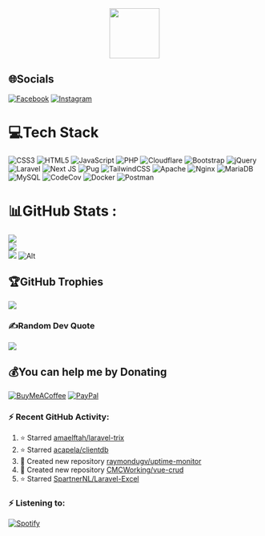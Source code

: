<div id="header" align="center">
  <img src="https://media.giphy.com/media/M9gbBd9nbDrOTu1Mqx/giphy.gif" width="100"/>
</div>

## 🌐Socials
[![Facebook](https://img.shields.io/badge/Facebook-%231877F2.svg?logo=Facebook&logoColor=white)](https://facebook.com/bonjourimcam) [![Instagram](https://img.shields.io/badge/Instagram-%23E4405F.svg?logo=Instagram&logoColor=white)](https://instagram.com/bonjourimcam) 

# 💻Tech Stack
![CSS3](https://img.shields.io/badge/css3-%231572B6.svg?style=for-the-badge&logo=css3&logoColor=white) ![HTML5](https://img.shields.io/badge/html5-%23E34F26.svg?style=for-the-badge&logo=html5&logoColor=white) ![JavaScript](https://img.shields.io/badge/javascript-%23323330.svg?style=for-the-badge&logo=javascript&logoColor=%23F7DF1E) ![PHP](https://img.shields.io/badge/php-%23777BB4.svg?style=for-the-badge&logo=php&logoColor=white) ![Cloudflare](https://img.shields.io/badge/Cloudflare-F38020?style=for-the-badge&logo=Cloudflare&logoColor=white) ![Bootstrap](https://img.shields.io/badge/bootstrap-%23563D7C.svg?style=for-the-badge&logo=bootstrap&logoColor=white) ![jQuery](https://img.shields.io/badge/jquery-%230769AD.svg?style=for-the-badge&logo=jquery&logoColor=white) ![Laravel](https://img.shields.io/badge/laravel-%23FF2D20.svg?style=for-the-badge&logo=laravel&logoColor=white) ![Next JS](https://img.shields.io/badge/Next-black?style=for-the-badge&logo=next.js&logoColor=white) ![Pug](https://img.shields.io/badge/Pug-FFF?style=for-the-badge&logo=pug&logoColor=A86454) ![TailwindCSS](https://img.shields.io/badge/tailwindcss-%2338B2AC.svg?style=for-the-badge&logo=tailwind-css&logoColor=white) ![Apache](https://img.shields.io/badge/apache-%23D42029.svg?style=for-the-badge&logo=apache&logoColor=white) ![Nginx](https://img.shields.io/badge/nginx-%23009639.svg?style=for-the-badge&logo=nginx&logoColor=white) ![MariaDB](https://img.shields.io/badge/MariaDB-003545?style=for-the-badge&logo=mariadb&logoColor=white) ![MySQL](https://img.shields.io/badge/mysql-%2300f.svg?style=for-the-badge&logo=mysql&logoColor=white) ![CodeCov](https://img.shields.io/badge/codecov-%23ff0077.svg?style=for-the-badge&logo=codecov&logoColor=white) ![Docker](https://img.shields.io/badge/docker-%230db7ed.svg?style=for-the-badge&logo=docker&logoColor=white) ![Postman](https://img.shields.io/badge/Postman-FF6C37?style=for-the-badge&logo=postman&logoColor=white)
# 📊GitHub Stats :
![](https://github-readme-stats.vercel.app/api?username=raymondugv&theme=jolly&hide_border=true&include_all_commits=true&count_private=true)<br/>
![](https://github-readme-streak-stats.herokuapp.com/?user=raymondugv&theme=jolly&hide_border=true)<br/>
![](https://github-readme-stats.vercel.app/api/top-langs/?username=raymondugv&theme=jolly&hide_border=true&include_all_commits=true&count_private=true&layout=compact)
![Alt](https://repobeats.axiom.co/api/embed/e1edffd1e06a1cb4ed6abad981f90d8f7bfc16b3.svg "Repobeats analytics image")

## 🏆GitHub Trophies
![](https://github-profile-trophy.vercel.app/?username=raymondugv&theme=discord&no-frame=true&no-bg=false&margin-w=4)

### ✍️Random Dev Quote
![](https://quotes-github-readme.vercel.app/api?type=horizontal&theme=dark)

  ## 💰You can help me by Donating
  [![BuyMeACoffee](https://img.shields.io/badge/Buy%20Me%20a%20Coffee-ffdd00?style=for-the-badge&logo=buy-me-a-coffee&logoColor=black)](https://buymeacoffee.com/williamlee) [![PayPal](https://img.shields.io/badge/PayPal-00457C?style=for-the-badge&logo=paypal&logoColor=white)](https://paypal.me/bonjourimcam) 

  <!-- Proudly created with GPRM ( https://gprm.itsvg.in ) -->
  


### :zap: Recent GitHub Activity:
<!--RECENT_ACTIVITY:start-->
1. ⭐ Starred [amaelftah/laravel-trix](https://github.com/amaelftah/laravel-trix)
2. ⭐ Starred [acapela/clientdb](https://github.com/acapela/clientdb)
3. 📔 Created new repository [raymondugv/uptime-monitor](https://github.com/raymondugv/uptime-monitor)
4. 📔 Created new repository [CMCWorking/vue-crud](https://github.com/CMCWorking/vue-crud)
5. ⭐ Starred [SpartnerNL/Laravel-Excel](https://github.com/SpartnerNL/Laravel-Excel)
<!--RECENT_ACTIVITY:end-->

<!--START_SECTION:waka-->
<!--END_SECTION:waka-->

### :zap: Listening to:
[![Spotify](https://spotify-kkul5rrlg-raymondugv.vercel.app/api/spotify)](https://open.spotify.com/user/21r7ft4zml7mmteik72lonexq)

